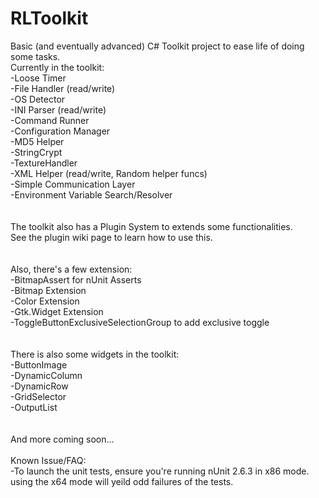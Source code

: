 RLToolkit
=========

Basic (and eventually advanced) C# Toolkit project to ease life of doing some tasks.
<br>
Currently in the toolkit:<br>
-Loose Timer<br>
-File Handler (read/write)<br>
-OS Detector<br>
-INI Parser (read/write)<br>
-Command Runner<br>
-Configuration Manager<br>
-MD5 Helper<br>
-StringCrypt<br>
-TextureHandler<br>
-XML Helper (read/write, Random helper funcs)<br>
-Simple Communication Layer<br>
-Environment Variable Search/Resolver<br>
<br>
<br>
The toolkit also has a Plugin System to extends some functionalities.<br>
See the plugin wiki page to learn how to use this.<br>
<br>
<br>
Also, there's a few extension:<br>
-BitmapAssert for nUnit Asserts<br>
-Bitmap Extension<br>
-Color Extension<br>
-Gtk.Widget Extension<br>
-ToggleButtonExclusiveSelectionGroup to add exclusive toggle<br>
<br>
<br>
There is also some widgets in the toolkit:<br>
-ButtonImage<br>
-DynamicColumn<br>
-DynamicRow<br>
-GridSelector<br>
-OutputList<br>
<br>
<br>
And more coming soon...<br>
<br>
Known Issue/FAQ:<br>
-To launch the unit tests, ensure you're running nUnit 2.6.3 in x86 mode. using the x64 mode will yeild odd failures of the tests.<br>
<br>
